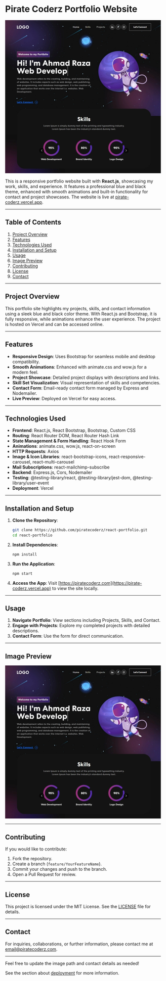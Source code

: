 # Pirate Coderz Portfolio Website


![Portfolio Preview](https://github.com/PirateCoderz/React-Portfolio/blob/main/src/assets/img/readme-img.jpeg) 

This is a responsive portfolio website built with **React.js**, showcasing my work, skills, and experience. It features a professional blue and black theme, enhanced with smooth animations and built-in functionality for contact and project showcases. The website is live at [pirate-coderz.vercel.app](https://pirate-coderz.vercel.app).

---

## Table of Contents

1. [Project Overview](#project-overview)
2. [Features](#features)
3. [Technologies Used](#technologies-used)
4. [Installation and Setup](#installation-and-setup)
5. [Usage](#usage)
6. [Image Preview](#image-preview)
7. [Contributing](#contributing)
8. [License](#license)
9. [Contact](#contact)

---

## Project Overview

This portfolio site highlights my projects, skills, and contact information using a sleek blue and black color theme. With React.js and Bootstrap, it is fully responsive, while animations enhance the user experience. The project is hosted on Vercel and can be accessed online.

---

## Features

- **Responsive Design**: Uses Bootstrap for seamless mobile and desktop compatibility.
- **Smooth Animations**: Enhanced with animate.css and wow.js for a modern feel.
- **Project Showcase**: Detailed project displays with descriptions and links.
- **Skill Set Visualization**: Visual representation of skills and competencies.
- **Contact Form**: Email-ready contact form managed by Express and Nodemailer.
- **Live Preview**: Deployed on Vercel for easy access.

---

## Technologies Used

- **Frontend**: React.js, React Bootstrap, Bootstrap, Custom CSS
- **Routing**: React Router DOM, React Router Hash Link
- **State Management & Form Handling**: React Hook Form
- **Animations**: animate.css, wow.js, react-on-screen
- **HTTP Requests**: Axios
- **Image & Icon Libraries**: react-bootstrap-icons, react-responsive-carousel, react-multi-carousel
- **Mail Subscriptions**: react-mailchimp-subscribe
- **Backend**: Express.js, Cors, Nodemailer
- **Testing**: @testing-library/react, @testing-library/jest-dom, @testing-library/user-event
- **Deployment**: Vercel

---

## Installation and Setup

1. **Clone the Repository**:
   ```bash
   git clone https://github.com/piratecoderz/react-portfolio.git
   cd react-portfolio
   ```

2. **Install Dependencies**:
   ```bash
   npm install
   ```

3. **Run the Application**:
   ```bash
   npm start
   ```

4. **Access the App**:
   Visit [https://piratecoderz.com](https://pirate-coderz.vercel.app) to view the site locally.

---

## Usage

1. **Navigate Portfolio**: View sections including Projects, Skills, and Contact.
2. **Engage with Projects**: Explore my completed projects with detailed descriptions.
3. **Contact Form**: Use the form for direct communication.

---

## Image Preview

![Portfolio Preview](https://github.com/PirateCoderz/React-Portfolio/blob/main/src/assets/img/readme-img.jpeg) <!-- Replace with the actual path to your portfolio image -->

---

## Contributing

If you would like to contribute:
1. Fork the repository.
2. Create a branch (`feature/YourFeatureName`).
3. Commit your changes and push to the branch.
4. Open a Pull Request for review.

---

## License

This project is licensed under the MIT License. See the [LICENSE](LICENSE) file for details.

---

## Contact

For inquiries, collaborations, or further information, please contact me at [email@piratecoderz.com](mailto:galpha964@gmail.com?subject=Inquiry%20Regarding%20Portfolio%20Website&body=Hello%2C%0D%0A%0D%0AI%20am%20reaching%20out%20regarding%20your%20portfolio%20website%2C%20and%20I%20would%20like%20to%20inquire%20about%20your%20work%20or%20explore%20collaboration%20opportunities.%20Please%20let%20me%20know%20how%20I%20can%20connect%20with%20you%20further!%0D%0A%0D%0ABest%20regards%2C%0D%0A%5BYour%20Name%5D
).

--- 

Feel free to update the image path and contact details as needed!

See the section about [deployment](https://facebook.github.io/create-react-app/docs/deployment) for more information.
